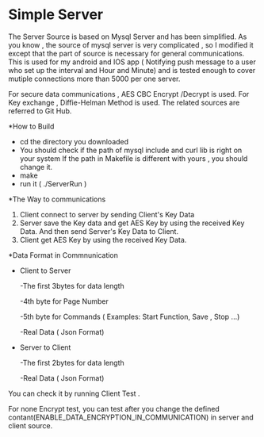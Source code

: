 
# Simple Server

The Server Source is based on Mysql Server and has been simplified.
As you know , the source of mysql server is very complicated , so I modified it except that the part of source is necessary for 
general communications.
This is used for my android and IOS app ( Notifying push message to a user who set up the interval and Hour and Minute) and is tested 
enough to cover mutiple connections more than 5000 per one server.

For secure data communications , AES CBC Encrypt /Decrypt is used. For Key exchange , Diffie-Helman Method is used.
The related sources are referred to Git Hub.

*How to Build
 - cd the directory you downloaded
 - You should check if the path of mysql include and curl lib is right on your system
   If the path in Makefile is different with yours , you should change it.
 - make
 - run it ( ./ServerRun )

*The Way to communications
1. Client connect to server by sending Client's Key Data
2. Server save the Key data and get AES Key by using the received Key Data.
   And then send Server's Key Data to Client.
3. Client get AES Key by using the received Key Data.

*Data Format in Commnunication
- Client to Server

 	-The first 3bytes for data length
  
	-4th byte for Page Number
  
	-5th byte for Commands ( Examples: Start Function, Save , Stop ...)
  
  -Real Data ( Json Format)
  
- Server to Client

  -The first 2bytes for data length
  
  -Real Data  ( Json Format)

You can check it by running Client Test .

For none Encrypt test, you can test after you change the defined contant(ENABLE_DATA_ENCRYPTION_IN_COMMUNICATION)
in server and client source.
